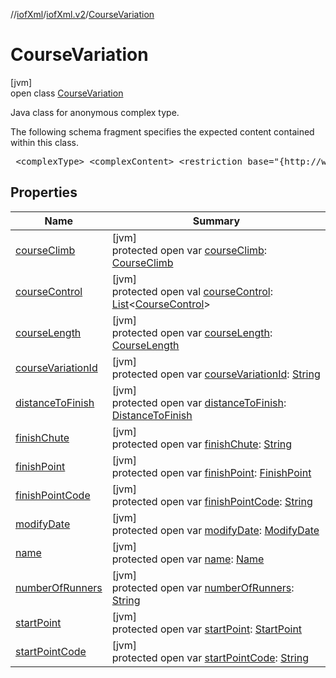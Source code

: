 //[iofXml](../../../index.md)/[iofXml.v2](../index.md)/[CourseVariation](index.md)

# CourseVariation

[jvm]\
open class [CourseVariation](index.md)

<p>Java class for anonymous complex type. <p>The following schema fragment specifies the expected content contained within this class. <pre> &lt;complexType&gt; &lt;complexContent&gt; &lt;restriction base="{http://www.w3.org/2001/XMLSchema}anyType"&gt; &lt;sequence&gt; &lt;element ref="{}CourseVariationId"/&gt; &lt;element ref="{}Name" minOccurs="0"/&gt; &lt;element ref="{}CourseLength"/&gt; &lt;element ref="{}CourseClimb" minOccurs="0"/&gt; &lt;choice minOccurs="0"&gt; &lt;element ref="{}StartPointCode"/&gt; &lt;element ref="{}StartPoint"/&gt; &lt;/choice&gt; &lt;element ref="{}FinishChute" minOccurs="0"/&gt; &lt;element ref="{}CourseControl" maxOccurs="unbounded"/&gt; &lt;choice minOccurs="0"&gt; &lt;element ref="{}FinishPointCode"/&gt; &lt;element ref="{}FinishPoint"/&gt; &lt;/choice&gt; &lt;element ref="{}DistanceToFinish" minOccurs="0"/&gt; &lt;element ref="{}ModifyDate" minOccurs="0"/&gt; &lt;/sequence&gt; &lt;attribute name="numberOfRunners" type="{http://www.w3.org/2001/XMLSchema}anySimpleType" /&gt; &lt;/restriction&gt; &lt;/complexContent&gt; &lt;/complexType&gt; </pre>

## Properties

| Name | Summary |
|---|---|
| [courseClimb](course-climb.md) | [jvm]<br>protected open var [courseClimb](course-climb.md): [CourseClimb](../-course-climb/index.md) |
| [courseControl](course-control.md) | [jvm]<br>protected open val [courseControl](course-control.md): [List](https://docs.oracle.com/javase/8/docs/api/java/util/List.html)<[CourseControl](../-course-control/index.md)> |
| [courseLength](course-length.md) | [jvm]<br>protected open var [courseLength](course-length.md): [CourseLength](../-course-length/index.md) |
| [courseVariationId](course-variation-id.md) | [jvm]<br>protected open var [courseVariationId](course-variation-id.md): [String](https://docs.oracle.com/javase/8/docs/api/java/lang/String.html) |
| [distanceToFinish](distance-to-finish.md) | [jvm]<br>protected open var [distanceToFinish](distance-to-finish.md): [DistanceToFinish](../-distance-to-finish/index.md) |
| [finishChute](finish-chute.md) | [jvm]<br>protected open var [finishChute](finish-chute.md): [String](https://docs.oracle.com/javase/8/docs/api/java/lang/String.html) |
| [finishPoint](finish-point.md) | [jvm]<br>protected open var [finishPoint](finish-point.md): [FinishPoint](../-finish-point/index.md) |
| [finishPointCode](finish-point-code.md) | [jvm]<br>protected open var [finishPointCode](finish-point-code.md): [String](https://docs.oracle.com/javase/8/docs/api/java/lang/String.html) |
| [modifyDate](modify-date.md) | [jvm]<br>protected open var [modifyDate](modify-date.md): [ModifyDate](../-modify-date/index.md) |
| [name](name.md) | [jvm]<br>protected open var [name](name.md): [Name](../-name/index.md) |
| [numberOfRunners](number-of-runners.md) | [jvm]<br>protected open var [numberOfRunners](number-of-runners.md): [String](https://docs.oracle.com/javase/8/docs/api/java/lang/String.html) |
| [startPoint](start-point.md) | [jvm]<br>protected open var [startPoint](start-point.md): [StartPoint](../-start-point/index.md) |
| [startPointCode](start-point-code.md) | [jvm]<br>protected open var [startPointCode](start-point-code.md): [String](https://docs.oracle.com/javase/8/docs/api/java/lang/String.html) |
